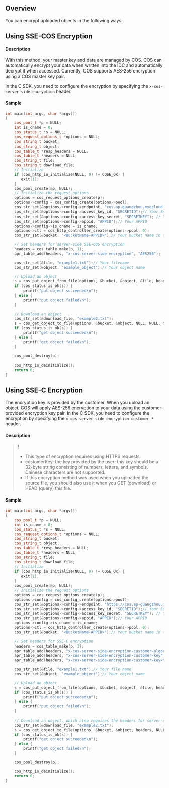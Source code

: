 ## Overview

You can encrypt uploaded objects in the following ways.

## Using SSE-COS Encryption

#### Description

With this method, your master key and data are managed by COS. COS can automatically encrypt your data when written into the IDC and automatically decrypt it when accessed. Currently, COS supports AES-256 encryption using a COS master key pair.

In the C SDK, you need to configure the encryption by specifying the `x-cos-server-side-encryption` header.

#### Sample

```cpp
int main(int argc, char *argv[])
{
    cos_pool_t *p = NULL;
    int is_cname = 0;
    cos_status_t *s = NULL;
    cos_request_options_t *options = NULL;
    cos_string_t bucket;
    cos_string_t object;
    cos_table_t *resp_headers = NULL;
    cos_table_t *headers = NULL;
    cos_string_t file;
    cos_string_t download_file;
	// Initialize
    if (cos_http_io_initialize(NULL, 0) != COSE_OK) {
       exit(1);
    }
    cos_pool_create(&p, NULL);
    // Initialize the request options
    options = cos_request_options_create(p);
    options->config = cos_config_create(options->pool);
    cos_str_set(&options->config->endpoint, "cos.ap-guangzhou.myqcloud.com"); // Your endpoint
    cos_str_set(&options->config->access_key_id, "SECRETID");// Your SecretId 
    cos_str_set(&options->config->access_key_secret, "SECRETKEY"); // Your SecretKey
    cos_str_set(&options->config->appid, "APPID");// Your APPID
    options->config->is_cname = is_cname;
    options->ctl = cos_http_controller_create(options->pool, 0);
    cos_str_set(&bucket, "<BucketName-APPID>");// Your bucket name in the format: BucketName-APPID

    // Set headers for server-side SSE-COS encryption
    headers = cos_table_make(p, 1);
    apr_table_add(headers, "x-cos-server-side-encryption", "AES256");

    cos_str_set(&file, "example1.txt");// Your filename
    cos_str_set(&object, "example_object");// Your object name

    // Upload an object
    s = cos_put_object_from_file(options, &bucket, &object, &file, headers, &resp_headers);
    if (cos_status_is_ok(s)) {
        printf("put object succeeded\n");
    } else {
        printf("put object failed\n");
    }
    
    // Download an object
    cos_str_set(&download_file, "example2.txt");
    s = cos_get_object_to_file(options, &bucket, &object, NULL, NULL, &download_file, &resp_headers);
    if (cos_status_is_ok(s)) {
        printf("get object succeeded\n");
    } else {
        printf("get object failed\n");
    }
    
    cos_pool_destroy(p);

    cos_http_io_deinitialize();
    return 0;
}
```

## Using SSE-C Encryption

The encryption key is provided by the customer. When you upload an object, COS will apply AES-256 encryption to your data using the customer-provided encryption key pair. In the C SDK, you need to configure the encryption by specifying the `x-cos-server-side-encryption-customer-*` header.

#### Description

> !
>- This type of encryption requires using HTTPS requests.
>- customerKey: the key provided by the user; this key should be a 32-byte string consisting of numbers, letters, and symbols. Chinese characters are not supported.
>- If this encryption method was used when you uploaded the source file, you should also use it when you GET (download) or HEAD (query) this file.


#### Sample
```cpp
int main(int argc, char *argv[])
{
    cos_pool_t *p = NULL;
    int is_cname = 0;
    cos_status_t *s = NULL;
    cos_request_options_t *options = NULL;
    cos_string_t bucket;
    cos_string_t object;
    cos_table_t *resp_headers = NULL;
    cos_table_t *headers = NULL;
    cos_string_t file;
    cos_string_t download_file;
	// Initialize
    if (cos_http_io_initialize(NULL, 0) != COSE_OK) {
       exit(1);
    }
    cos_pool_create(&p, NULL);
    // Initialize the request options
    options = cos_request_options_create(p);
    options->config = cos_config_create(options->pool);
    cos_str_set(&options->config->endpoint, "https://cos.ap-guangzhou.myqcloud.com"); // Your endpoint, which requires requests to be sent over HTTPS
    cos_str_set(&options->config->access_key_id, "SECRETID");// Your SecretId 
    cos_str_set(&options->config->access_key_secret, "SECRETKEY"); // Your SecretKey
    cos_str_set(&options->config->appid, "APPID");// Your APPID
    options->config->is_cname = is_cname;
    options->ctl = cos_http_controller_create(options->pool, 0);
    cos_str_set(&bucket, "<BucketName-APPID>");// Your bucket name in the format: BucketName-APPID

    // Set headers for SSE-C encryption
    headers = cos_table_make(p, 3);
    apr_table_add(headers, "x-cos-server-side-encryption-customer-algorithm", "AES256");
    apr_table_add(headers, "x-cos-server-side-encryption-customer-key", "MDEyMzQ1Njc4OUFCQ0RFRjAxMjM0NTY3ODlBQkNERUY=");// Replace with your own Base64-encoded server-side encryption key
    apr_table_add(headers, "x-cos-server-side-encryption-customer-key-MD5", "U5L61r7jcwdNvT7frmUG8g==");// Replace with the Base64-encoded MD5 hash of your own server-side encryption key

    cos_str_set(&file, "example1.txt");// Your file name
    cos_str_set(&object, "example_object");// Your object name

    // Upload an object
    s = cos_put_object_from_file(options, &bucket, &object, &file, headers, &resp_headers);
    if (cos_status_is_ok(s)) {
        printf("put object succeeded\n");
    } else {
        printf("put object failed\n");
    }
    
    // Download an object, which also requires the headers for server-side encryption
    cos_str_set(&download_file, "example2.txt");
    s = cos_get_object_to_file(options, &bucket, &object, headers, NULL, &download_file, &resp_headers);
    if (cos_status_is_ok(s)) {
        printf("get object succeeded\n");
    } else {
        printf("get object failed\n");
    }

    cos_pool_destroy(p);

    cos_http_io_deinitialize();
    return 0;
}
```
